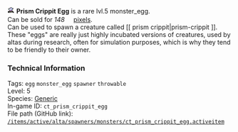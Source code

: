 ![ ](https://raw.githubusercontent.com/Ceterai/Enternia/main/items/active/alta/spawners/monsters/ct_prism_crippit_egg.png) **Prism Crippit Egg** is a rare lvl.5 monster_egg.  
Can be sold for *148* <img src="https://starbounder.org/mediawiki/images/2/21/Pixel.png" width="12" height="16"/> [pixels](https://starbounder.org/Pixel).  
Can be used to spawn a creature called [[ prism crippit|prism-crippit ]].  
These "eggs" are really just highly incubated versions of creatures, used by altas during research, often for simulation purposes, which is why they tend to be friendly to their owner.

### Technical Information

Tags: `egg` `monster_egg` `spawner` `throwable`  
Level: 5  
Species: [Generic](https://starbounder.org/Perfectly_Generic_Item)  
In-game ID: `ct_prism_crippit_egg`  
File path (GitHub link): [`/items/active/alta/spawners/monsters/ct_prism_crippit_egg.activeitem`](https://github.com/Ceterai/Enternia/blob/main/items/active/alta/spawners/monsters/ct_prism_crippit_egg.activeitem)
